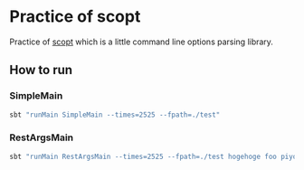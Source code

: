 # Practice of scopt

Practice of [scopt](https://github.com/scopt/scopt) which is a little command line options parsing library.


## How to run

### SimpleMain

```bash
sbt "runMain SimpleMain --times=2525 --fpath=./test"
```

### RestArgsMain


```bash
sbt "runMain RestArgsMain --times=2525 --fpath=./test hogehoge foo piyo"
```